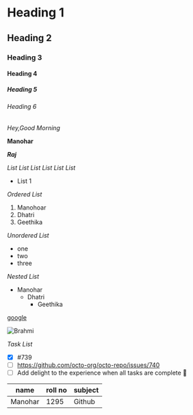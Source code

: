 # Heading 1
## Heading 2
### Heading 3
#### Heading 4
##### Heading 5
###### Heading 6

*Hey,Good Morning*

**Manohar**

***Raj***

*List List List List List List*
  - List 1

 *Ordered List*
1. Manohoar
2. Dhatri
3. Geethika

*Unordered List*
- one
- two
- three

*Nested List*
* Manohar
  - Dhatri
    - Geethika

[google](www.google.com)

![Brahmi](https://c.tenor.com/taKFkN5qs8MAAAAM/brahmi-shy-shy.gif)

*Task List*
- [x] #739
- [ ] https://github.com/octo-org/octo-repo/issues/740
- [ ] Add delight to the experience when all tasks are complete :tada:

name|roll no|subject
----|-------|-------
Manohar|1295|Github








